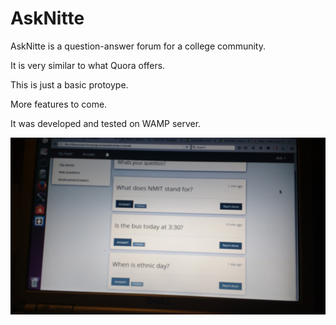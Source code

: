# AskNitte
AskNitte is a question-answer forum for a college community.

It is very similar to what Quora offers.

This is just a basic protoype.

More features to come.

It was developed and tested on WAMP server.

<img src="https://github.com/ightdragon/AskNitte/blob/master/AskNitte.jpg">
